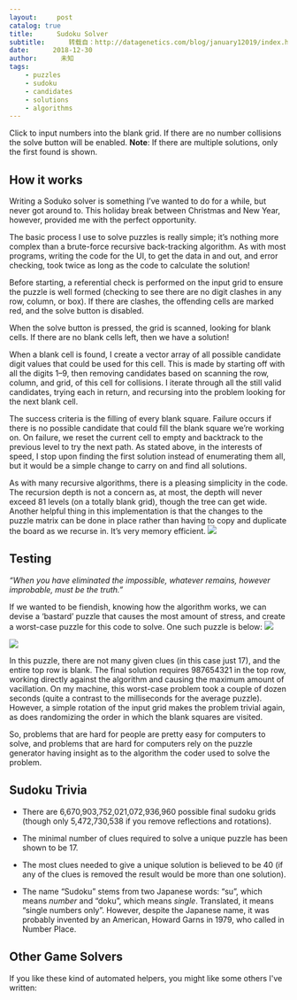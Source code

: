 ```yaml
---
layout:     post
catalog: true
title:      Sudoku Solver
subtitle:      转载自：http://datagenetics.com/blog/january12019/index.html
date:      2018-12-30
author:      未知
tags:
    - puzzles
    - sudoku
    - candidates
    - solutions
    - algorithms
---
```







Click to input numbers into the blank grid. If there are no number collisions the solve button will be enabled. **Note**: If there are multiple solutions, only the first found is shown.

## How it works

Writing a Soduko solver is something I’ve wanted to do for a while, but never got around to. This holiday break between Christmas and New Year, however, provided me with the perfect opportunity.

The basic process I use to solve puzzles is really simple; it’s nothing more complex than a brute-force recursive back-tracking algorithm. As with most programs, writing the code for the UI, to get the data in and out, and error checking, took twice as long as the code to calculate the solution!

Before starting, a referential check is performed on the input grid to ensure the puzzle is well formed (checking to see there are no digit clashes in any row, column, or box). If there are clashes, the offending cells are marked red, and the solve button is disabled.

When the solve button is pressed, the grid is scanned, looking for blank cells. If there are no blank cells left, then we have a solution!

When a blank cell is found, I create a vector array of all possible candidate digit values that could be used for this cell. This is made by starting off with all the digits 1–9, then removing candidates based on scanning the row, column, and grid, of this cell for collisions. I iterate through all the still valid candidates, trying each in return, and recursing into the problem looking for the next blank cell.

The success criteria is the filling of every blank square. Failure occurs if there is no possible candidate that could fill the blank square we’re working on. On failure, we reset the current cell to empty and backtrack to the previous level to try the next path. As stated above, in the interests of speed, I stop upon finding the first solution instead of enumerating them all, but it would be a simple change to carry on and find all solutions.

As with many recursive algorithms, there is a pleasing simplicity in the code. The recursion depth is not a concern as, at most, the depth will never exceed 81 levels (on a totally blank grid), though the tree can get wide. Another helpful thing in this implementation is that the changes to the puzzle matrix can be done in place rather than having to copy and duplicate the board as we recurse in. It’s very memory efficient.
![](http://datagenetics.com/blog/january12019/feet.png)


## Testing

*“When you have eliminated the impossible, whatever remains, however improbable, must be the truth.”*

If we wanted to be fiendish, knowing how the algorithm works, we can devise a ‘bastard’ puzzle that causes the most amount of stress, and create a worst-case puzzle for this code to solve. One such puzzle is below:
![](http://datagenetics.com/blog/january12019/b1p.png)

![](http://datagenetics.com/blog/january12019/b2p.png)


In this puzzle, there are not many given clues (in this case just 17), and the entire top row is blank. The final solution requires 987654321 in the top row, working directly against the algorithm and causing the maximum amount of vacillation. On my machine, this worst-case problem took a couple of dozen seconds (quite a contrast to the milliseconds for the average puzzle). However, a simple rotation of the input grid makes the problem trivial again, as does randomizing the order in which the blank squares are visited.

So, problems that are hard for people are pretty easy for computers to solve, and problems that are hard for computers rely on the puzzle generator having insight as to the algorithm the coder used to solve the problem.

## Sudoku Trivia

- There are 6,670,903,752,021,072,936,960 possible final sudoku grids (though only 5,472,730,538 if you remove reflections and rotations).

- The minimal number of clues required to solve a unique puzzle has been shown to be 17.

- The most clues needed to give a unique solution is believed to be 40 (if any of the clues is removed the result would be more than one solution).

- The name “Sudoku” stems from two Japanese words: “su”, which means *number* and “doku”, which means *single*. Translated, it means “single numbers only”. However, despite the Japanese name, it was probably invented by an American, Howard Garns in 1979, who called in Number Place.


## Other Game Solvers

If you like these kind of automated helpers, you might like some others I've written:








